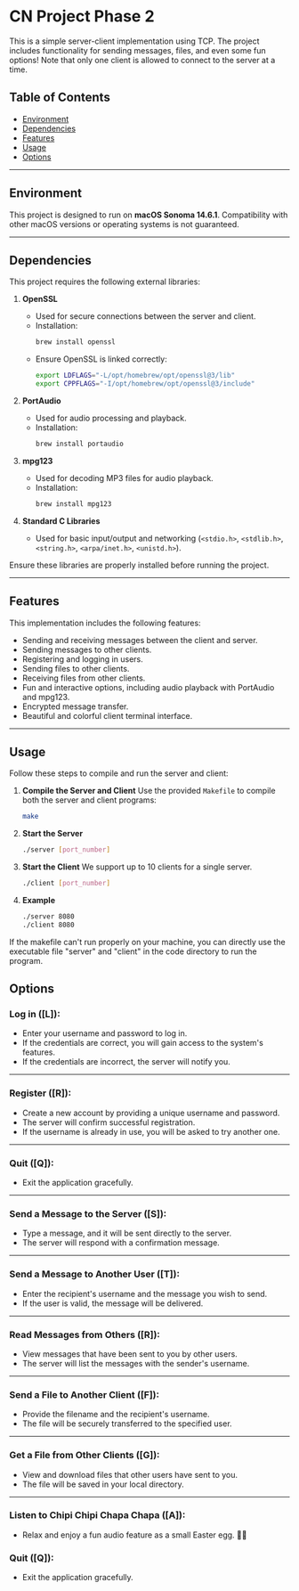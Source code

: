 # CN Project Phase 2

This is a simple server-client implementation using TCP. The project includes functionality for sending messages, files, and even some fun options! Note that only one client is allowed to connect to the server at a time.

## Table of Contents
- [Environment](#environment)
- [Dependencies](#dependencies)
- [Features](#features)
- [Usage](#usage)
- [Options](#options)

---

## Environment

This project is designed to run on **macOS Sonoma 14.6.1**. Compatibility with other macOS versions or operating systems is not guaranteed. 

---

## Dependencies

This project requires the following external libraries:

1. **OpenSSL**  
   - Used for secure connections between the server and client.
   - Installation:
     ```bash
     brew install openssl
     ```
   - Ensure OpenSSL is linked correctly:
     ```bash
     export LDFLAGS="-L/opt/homebrew/opt/openssl@3/lib"
     export CPPFLAGS="-I/opt/homebrew/opt/openssl@3/include"
     ```

2. **PortAudio**  
   - Used for audio processing and playback.
   - Installation:
     ```bash
     brew install portaudio
     ```

3. **mpg123**  
   - Used for decoding MP3 files for audio playback.
   - Installation:
     ```bash
     brew install mpg123
     ```

4. **Standard C Libraries**  
   - Used for basic input/output and networking (`<stdio.h>`, `<stdlib.h>`, `<string.h>`, `<arpa/inet.h>`, `<unistd.h>`).

Ensure these libraries are properly installed before running the project.

---

## Features

This implementation includes the following features:
- Sending and receiving messages between the client and server.
- Sending messages to other clients.
- Registering and logging in users.
- Sending files to other clients.
- Receiving files from other clients.
- Fun and interactive options, including audio playback with PortAudio and mpg123.
- Encrypted message transfer.
- Beautiful and colorful client terminal interface.

---

## Usage

Follow these steps to compile and run the server and client:

1. **Compile the Server and Client**
   Use the provided `Makefile` to compile both the server and client programs:
   ```bash
   make
   ```
2. **Start the Server**
    ```bash
    ./server [port_number]
    ```
3. **Start the Client**
    We support up to 10 clients for a single server.
    ```bash
    ./client [port_number]
    ```

4. **Example**
    ```bash
    ./server 8080
    ./client 8080
    ```

If the makefile can't run properly on your machine, you can directly use the executable file "server" and "client" in the code directory to run the program.

## Options

### **Log in ([L]):**

- Enter your username and password to log in.
- If the credentials are correct, you will gain access to the system's features.
- If the credentials are incorrect, the server will notify you.

---

### **Register ([R]):**

- Create a new account by providing a unique username and password.
- The server will confirm successful registration.
- If the username is already in use, you will be asked to try another one.

---

### **Quit ([Q]):**

- Exit the application gracefully.

---

### **Send a Message to the Server ([S]):**

- Type a message, and it will be sent directly to the server.
- The server will respond with a confirmation message.

---

### **Send a Message to Another User ([T]):**

- Enter the recipient's username and the message you wish to send.
- If the user is valid, the message will be delivered.

---

### **Read Messages from Others ([R]):**

- View messages that have been sent to you by other users.
- The server will list the messages with the sender's username.

---

### **Send a File to Another Client ([F]):**

- Provide the filename and the recipient's username.
- The file will be securely transferred to the specified user.

---

### **Get a File from Other Clients ([G]):**

- View and download files that other users have sent to you.
- The file will be saved in your local directory.

---

### **Listen to Chipi Chipi Chapa Chapa ([A]):**

- Relax and enjoy a fun audio feature as a small Easter egg. 🐻🎶


### **Quit ([Q]):**

- Exit the application gracefully.





